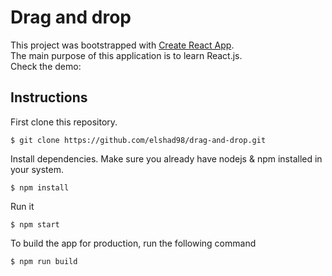 # Drag and drop

This project was bootstrapped with [Create React App](https://github.com/facebook/create-react-app).  
The main purpose of this application is to learn React.js.  
Check the demo:     

## Instructions

First clone this repository.    
```
$ git clone https://github.com/elshad98/drag-and-drop.git
```  
Install dependencies. Make sure you already have nodejs & npm installed in your system.  
```
$ npm install
```  
Run it
```
$ npm start
```  
To build the app for production, run the following command  
```
$ npm run build
```  
